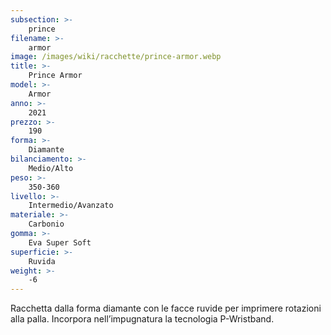 ```yaml
---
subsection: >-
    prince
filename: >-
    armor
image: /images/wiki/racchette/prince-armor.webp
title: >-
    Prince Armor
model: >-
    Armor
anno: >-
    2021
prezzo: >-
    190
forma: >-
    Diamante
bilanciamento: >-
    Medio/Alto
peso: >-
    350-360
livello: >-
    Intermedio/Avanzato
materiale: >-
    Carbonio
gomma: >-
    Eva Super Soft
superficie: >-
    Ruvida
weight: >-
    -6
---
```

Racchetta dalla forma diamante con le facce ruvide per imprimere rotazioni alla palla. Incorpora nell’impugnatura la tecnologia P-Wristband.